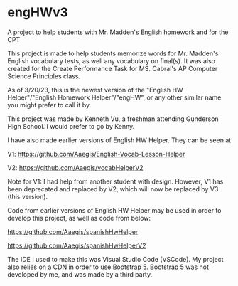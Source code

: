 # engHWv3
A project to help students with Mr. Madden's English homework and for the CPT

This project is made to help students memorize words for Mr. Madden's English vocabulary tests, as well any vocabulary on final(s). It was also created for the Create Performance Task for MS. Cabral's AP Computer Science Principles class.

As of 3/20/23, this is the newest version of the "English HW Helper"/"English Homework Helper"/"engHW", or any other similar name you might prefer to call it by.

This project was made by Kenneth Vu, a freshman attending Gunderson High School. I would prefer to go by Kenny.

I have also made earlier versions of English HW Helper. They can be seen at

V1: https://github.com/Aaegis/English-Vocab-Lesson-Helper

V2: https://github.com/Aaegis/vocabHelperV2

Note for V1: I had help from another student with design. However, V1 has been deprecated and replaced by V2, which will now be replaced by V3 (this version). 

Code from earlier versions of English HW Helper may be used in order to develop this project, as well as code from below:

https://github.com/Aaegis/spanishHwHelper

https://github.com/Aaegis/spanishHwHelperV2

The IDE I used to make this was Visual Studio Code (VSCode). My project also relies on a CDN in order to use Bootstrap 5. Bootstrap 5 was not developed by me, and was made by a third party.
